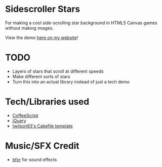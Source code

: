 Sidescroller Stars
===============
For making a cool side-scrolling star background in HTML5 Canvas games without making images.

View the demo [here on my website](http://ggruiz.me/sidescroller-stars/)!

TODO
===============
* Layers of stars that scroll at different speeds
* Make different sorts of stars
* Turn this into an actual library instead of just a tech demo

Tech/Libraries used
===============
* [CoffeeScript](http://coffeescript.org/)
* [jQuery](http://jquery.com/)
* [twilson63's Cakefile template](https://github.com/twilson63/cakefile-template)

Music/SFX Credit
===============
* [bfxr](http://www.bfxr.net/) for sound effects

